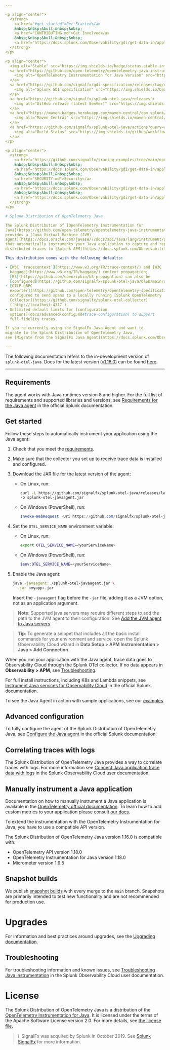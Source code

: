 ```yaml
---

<p align="center">
  <strong>
    <a href="#get-started">Get Started</a>
    &nbsp;&nbsp;&bull;&nbsp;&nbsp;
    <a href="CONTRIBUTING.md">Get Involved</a>
    &nbsp;&nbsp;&bull;&nbsp;&nbsp;
    <a href="https://docs.splunk.com/Observability/gdi/get-data-in/application/java/troubleshooting/migrate-signalfx-java-agent-to-otel.html">Migrate from SignalFx Java Agent</a>
  </strong>
</p>

<p align="center">
  <img alt="Stable" src="https://img.shields.io/badge/status-stable-informational?style=for-the-badge">
  <a href="https://github.com/open-telemetry/opentelemetry-java-instrumentation/releases/tag/v1.18.0">
    <img alt="OpenTelemetry Instrumentation for Java Version" src="https://img.shields.io/badge/otel-1.18.0-blueviolet?style=for-the-badge">
  </a>
  <a href="https://github.com/signalfx/gdi-specification/releases/tag/v1.3.0">
    <img alt="Splunk GDI specification" src="https://img.shields.io/badge/GDI-1.3.0-blueviolet?style=for-the-badge">
  </a>
  <a href="https://github.com/signalfx/splunk-otel-java/releases">
    <img alt="GitHub release (latest SemVer)" src="https://img.shields.io/github/v/release/signalfx/splunk-otel-java?include_prereleases&style=for-the-badge">
  </a>
  <a href="https://maven-badges.herokuapp.com/maven-central/com.splunk/splunk-otel-javaagent">
    <img alt="Maven Central" src="https://img.shields.io/maven-central/v/com.splunk/splunk-otel-javaagent?style=for-the-badge">
  </a>
  <a href="https://github.com/signalfx/splunk-otel-java/actions?query=workflow%3A%22CI+build%22">
    <img alt="Build Status" src="https://img.shields.io/github/workflow/status/signalfx/splunk-otel-java/CI%20build?style=for-the-badge">
  </a>
</p>

<p align="center">
  <strong>
    <a href="https://github.com/signalfx/tracing-examples/tree/main/opentelemetry-tracing/opentelemetry-java-tracing">Examples</a>
    &nbsp;&nbsp;&bull;&nbsp;&nbsp;
    <a href="https://docs.splunk.com/Observability/gdi/get-data-in/application/java/splunk-java-otel-distribution.html">About the distribution</a>
    &nbsp;&nbsp;&bull;&nbsp;&nbsp;
    <a href="SECURITY.md">Security</a>
    &nbsp;&nbsp;&bull;&nbsp;&nbsp;
    <a href="https://docs.splunk.com/Observability/gdi/get-data-in/application/java/java-otel-requirements.html">Supported Libraries</a>
    &nbsp;&nbsp;&bull;&nbsp;&nbsp;
    <a href="https://docs.splunk.com/Observability/gdi/get-data-in/application/java/troubleshooting/common-java-troubleshooting.html">Troubleshooting</a>
  </strong>
</p>

# Splunk Distribution of OpenTelemetry Java

The Splunk Distribution of [OpenTelemetry Instrumentation for
Java](https://github.com/open-telemetry/opentelemetry-java-instrumentation)
provides a [Java Virtual Machine (JVM)
agent](https://docs.oracle.com/javase/7/docs/api/java/lang/instrument/package-summary.html)
that automatically instruments your Java application to capture and report
distributed traces to [Splunk APM](https://docs.splunk.com/Observability/apm/intro-to-apm.html).

This distribution comes with the following defaults:

- [W3C `tracecontext`](https://www.w3.org/TR/trace-context/) and [W3C
  baggage](https://www.w3.org/TR/baggage/) context propagation;
  [B3](https://github.com/openzipkin/b3-propagation) can also be
  [configured](https://github.com/signalfx/splunk-otel-java/blob/main/docs/advanced-config.md#trace-propagation-configuration).
- [OTLP gRPC
  exporter](https://github.com/open-telemetry/opentelemetry-specification/blob/main/specification/protocol/README.md)
  configured to send spans to a locally running [Splunk OpenTelemetry
  Collector](https://github.com/signalfx/splunk-otel-collector)
  (`http://localhost:4317`)
- Unlimited default limits for [configuration
  options](docs/advanced-config.md#trace-configuration) to support
  full-fidelity traces.

If you're currently using the SignalFx Java Agent and want to
migrate to the Splunk Distribution of OpenTelemetry Java,
see [Migrate from the SignalFx Java Agent](https://docs.splunk.com/Observability/gdi/get-data-in/application/java/troubleshooting/migrate-signalfx-java-agent-to-otel.html).

---
```


<!-- Comments, spacing, empty and new lines in the section below are intentional, please do not modify them! -->
<!--DEV_DOCS_WARNING-->
<!--DEV_DOCS_WARNING_START-->
The following documentation refers to the in-development version of `splunk-otel-java`. Docs for the latest version ([v1.16.0](https://github.com/signalfx/splunk-otel-java/releases/latest)) can be found [here](https://github.com/signalfx/splunk-otel-java/blob/v1.16.0/README.md).

---
<!--DEV_DOCS_WARNING_END-->

## Requirements

The agent works with Java runtimes version 8 and higher. For the full list of requirements and supported libraries and versions, see [Requirements for the Java agent](https://docs.splunk.com/Observability/gdi/get-data-in/application/java/java-otel-requirements.html) in the official Splunk documentation.

## Get started

Follow these steps to automatically instrument your application using the Java agent:

1.  Check that you meet the [requirements](#requirements).

2.  Make sure that the collector you set up to receive trace data is installed and configured.

3.  Download the JAR file for the latest version of the agent:

    -   On Linux, run:

        ```bash
        curl -L https://github.com/signalfx/splunk-otel-java/releases/latest/download/splunk-otel-javaagent.jar \
        -o splunk-otel-javaagent.jar
        ```

    -   On Windows (PowerShell), run:

        ```powershell
        Invoke-WebRequest -Uri https://github.com/signalfx/splunk-otel-java/releases/latest/download/splunk-otel-javaagent.jar -OutFile splunk-otel-javaagent.jar
        ```

4.  Set the `OTEL_SERVICE_NAME` environment variable:

    -   On Linux, run:

        ```bash
        export OTEL_SERVICE_NAME=<yourServiceName>
        ```

    -   On Windows (PowerShell), run:

        ```powershell
        $env:OTEL_SERVICE_NAME=<yourServiceName>
        ```

5.  Enable the Java agent:

    ```bash
    java -javaagent:./splunk-otel-javaagent.jar \
      -jar <myapp>.jar
    ```

    Insert the `-javaagent` flag before the `-jar` file, adding it as a JVM option, not as an application argument.

> **Note**: Supported java servers may require different steps to add the path to the JVM agent to their configuration. See [Add the JVM agent to Java servers](./docs/server-instructions.md).

> **Tip**: To generate a snippet that includes all the basic install commands for your environment and service, open the Splunk Observability Cloud wizard in **Data Setup > APM Instrumentation > Java > Add Connection**.

When you run your application with the Java agent, trace data goes to Observability Cloud through the Splunk OTel collector. If no data
appears in **Observability > APM**, see [Troubleshooting](#troubleshooting).

For full install instructions, including K8s and Lambda snippets, see [Instrument Java services for Observability Cloud](https://docs.splunk.com/Observability/gdi/get-data-in/application/java/get-started.html) in the official Splunk documentation.

To see the Java Agent in action with sample applications, see our
[examples](https://github.com/signalfx/tracing-examples/tree/main/opentelemetry-tracing/opentelemetry-java-tracing).

## Advanced configuration

To fully configure the agent of the Splunk Distribution of OpenTelemetry Java, see [Configure the Java agent](https://docs.splunk.com/Observability/gdi/get-data-in/application/java/configuration/advanced-java-otel-configuration.html) in the official Splunk documentation.

## Correlating traces with logs

The Splunk Distribution of OpenTelemetry Java provides a way to correlate traces with logs. For more information see [Connect Java application trace data with logs](https://docs.splunk.com/Observability/gdi/get-data-in/application/java/instrumentation/connect-traces-logs.html) 
in the Splunk Observability Cloud user documentation.

## Manually instrument a Java application

Documentation on how to manually instrument a Java application is available in the 
[OpenTelemetry official documentation](https://opentelemetry.io/docs/instrumentation/java/manual/).
To learn how to add custom metrics to your application please consult [our docs](docs/metrics.md#manual-instrumentation).

To extend the instrumentation with the OpenTelemetry Instrumentation for Java,
you have to use a compatible API version.

<!-- IMPORTANT: do not change comments or break those lines below -->
The Splunk Distribution of OpenTelemetry Java version <!--SPLUNK_VERSION-->1.16.0<!--SPLUNK_VERSION--> is compatible
with:

* OpenTelemetry API version <!--OTEL_VERSION-->1.18.0<!--OTEL_VERSION-->
* OpenTelemetry Instrumentation for Java version <!--OTEL_INSTRUMENTATION_VERSION-->1.18.0<!--OTEL_INSTRUMENTATION_VERSION-->
* Micrometer version 1.9.5

## Snapshot builds

We publish [snapshot builds](https://oss.sonatype.org/content/repositories/snapshots/com/splunk/splunk-otel-javaagent/1.17.0-SNAPSHOT/)
with every merge to the `main` branch. Snapshots are primarily intended to test new functionality and are not recommended
for production use.

# Upgrades

For information and best practices around upgrades, see the [Upgrading documentation](docs/upgrading.md).

## Troubleshooting

For troubleshooting information and known issues, see [Troubleshooting Java instrumentation](https://docs.splunk.com/Observability/gdi/get-data-in/application/java/troubleshooting/common-java-troubleshooting.html) 
in the Splunk Observability Cloud user documentation.

# License

The Splunk Distribution of OpenTelemetry Java is a distribution of the [OpenTelemetry Instrumentation for Java](https://github.com/open-telemetry/opentelemetry-java-instrumentation). It is licensed under the terms of the Apache Software License version 2.0. For more details, see [the license file](./LICENSE).

>ℹ️&nbsp;&nbsp;SignalFx was acquired by Splunk in October 2019. See [Splunk SignalFx](https://www.splunk.com/en_us/investor-relations/acquisitions/signalfx.html) for more information.
